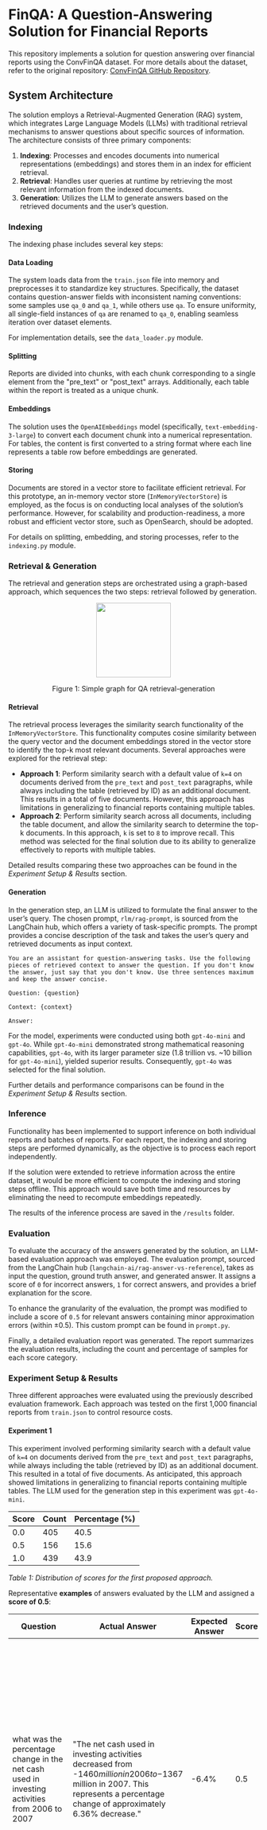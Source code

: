 # FinQA: A Question-Answering Solution for Financial Reports

This repository implements a solution for question answering over financial reports using the ConvFinQA dataset. For more details about the dataset, refer to the original repository: [ConvFinQA GitHub Repository](https://github.com/czyssrs/ConvFinQA/).

## System Architecture

The solution employs a Retrieval-Augmented Generation (RAG) system, which integrates Large Language Models (LLMs) with traditional retrieval mechanisms to answer questions about specific sources of information. The architecture consists of three primary components:

1. **Indexing**: Processes and encodes documents into numerical representations (embeddings) and stores them in an index for efficient retrieval.
2. **Retrieval**: Handles user queries at runtime by retrieving the most relevant information from the indexed documents.
3. **Generation**: Utilizes the LLM to generate answers based on the retrieved documents and the user’s question.

### Indexing

The indexing phase includes several key steps:

#### Data Loading

The system loads data from the `train.json` file into memory and preprocesses it to standardize key structures. Specifically, the dataset contains question-answer fields with inconsistent naming conventions: some samples use `qa_0` and `qa_1`, while others use `qa`. To ensure uniformity, all single-field instances of `qa` are renamed to `qa_0`, enabling seamless iteration over dataset elements.

For implementation details, see the `data_loader.py` module.

#### Splitting

Reports are divided into chunks, with each chunk corresponding to a single element from the "pre_text" or "post_text" arrays. Additionally, each table within the report is treated as a unique chunk.

#### Embeddings

The solution uses the `OpenAIEmbeddings` model (specifically, `text-embedding-3-large`) to convert each document chunk into a numerical representation. For tables, the content is first converted to a string format where each line represents a table row before embeddings are generated.

#### Storing

Documents are stored in a vector store to facilitate efficient retrieval. For this prototype, an in-memory vector store (`InMemoryVectorStore`) is employed, as the focus is on conducting local analyses of the solution’s performance. However, for scalability and production-readiness, a more robust and efficient vector store, such as OpenSearch, should be adopted.

For details on splitting, embedding, and storing processes, refer to the `indexing.py` module.

### Retrieval & Generation

The retrieval and generation steps are orchestrated using a graph-based approach, which sequences the two steps: retrieval followed by generation.

<figure>
  <p align="center">
    <img src="images/graph.png" width="150">
  </p>
  <figcaption align="center">Figure 1: Simple graph for QA retrieval-generation</figcaption>
</figure>

#### Retrieval

The retrieval process leverages the similarity search functionality of the `InMemoryVectorStore`. This functionality computes cosine similarity between the query vector and the document embeddings stored in the vector store to identify the top-k most relevant documents. Several approaches were explored for the retrieval step:

- **Approach 1**: Perform similarity search with a default value of `k=4` on documents derived from the `pre_text` and `post_text` paragraphs, while always including the table (retrieved by ID) as an additional document. This results in a total of five documents. However, this approach has limitations in generalizing to financial reports containing multiple tables.
- **Approach 2**: Perform similarity search across all documents, including the table document, and allow the similarity search to determine the top-k documents. In this approach, `k` is set to `8` to improve recall. This method was selected for the final solution due to its ability to generalize effectively to reports with multiple tables.

Detailed results comparing these two approaches can be found in the *Experiment Setup & Results* section.

#### Generation

In the generation step, an LLM is utilized to formulate the final answer to the user’s query. The chosen prompt, `rlm/rag-prompt`, is sourced from the LangChain hub, which offers a variety of task-specific prompts. The prompt provides a concise description of the task and takes the user’s query and retrieved documents as input context.

```
You are an assistant for question-answering tasks. Use the following pieces of retrieved context to answer the question. If you don't know the answer, just say that you don't know. Use three sentences maximum and keep the answer concise.

Question: {question} 

Context: {context} 

Answer:
```

For the model, experiments were conducted using both `gpt-4o-mini` and `gpt-4o`. While `gpt-4o-mini` demonstrated strong mathematical reasoning capabilities, `gpt-4o`, with its larger parameter size (1.8 trillion vs. ~10 billion for `gpt-4o-mini`), yielded superior results. Consequently, `gpt-4o` was selected for the final solution.

Further details and performance comparisons can be found in the *Experiment Setup & Results* section.

### Inference

Functionality has been implemented to support inference on both individual reports and batches of reports. For each report, the indexing and storing steps are performed dynamically, as the objective is to process each report independently. 

If the solution were extended to retrieve information across the entire dataset, it would be more efficient to compute the indexing and storing steps offline. This approach would save both time and resources by eliminating the need to recompute embeddings repeatedly. 

The results of the inference process are saved in the `/results` folder.

### Evaluation

To evaluate the accuracy of the answers generated by the solution, an LLM-based evaluation approach was employed. The evaluation prompt, sourced from the LangChain hub (`langchain-ai/rag-answer-vs-reference`), takes as input the question, ground truth answer, and generated answer. It assigns a score of `0` for incorrect answers, `1` for correct answers, and provides a brief explanation for the score.

To enhance the granularity of the evaluation, the prompt was modified to include a score of `0.5` for relevant answers containing minor approximation errors (within ±0.5). This custom prompt can be found in `prompt.py`.

Finally, a detailed evaluation report was generated. The report summarizes the evaluation results, including the count and percentage of samples for each score category.


### Experiment Setup & Results

Three different approaches were evaluated using the previously described evaluation framework. Each approach was tested on the first 1,000 financial reports from `train.json` to control resource costs.

#### Experiment 1

This experiment involved performing similarity search with a default value of `k=4` on documents derived from the `pre_text` and `post_text` paragraphs, while always including the table (retrieved by ID) as an additional document. This resulted in a total of five documents. As anticipated, this approach showed limitations in generalizing to financial reports containing multiple tables. The LLM used for the generation step in this experiment was `gpt-4o-mini`.

| Score | Count | Percentage (%) |
|-------|-------|----------------|
| 0.0   | 405   | 40.5           |
| 0.5   | 156   | 15.6           |
| 1.0   | 439   | 43.9           |

*Table 1: Distribution of scores for the first proposed approach.*


Representative **examples** of answers evaluated by the LLM and assigned a **score of 0.5**:


| Question | Actual Answer | Expected Answer | Score | Explanation |
|----------|---------------|-----------------|-------|-------------|
| what was the percentage change in the net cash used in investing activities from 2006 to 2007 | "The net cash used in investing activities decreased from -$1460 million in 2006 to -$1367 million in 2007. This represents a percentage change of approximately 6.36% decrease." | -6.4% | 0.5 | "The student's answer of -6.4% is close to the correct percentage change of approximately -6.36%. While it is not exactly accurate, it falls within an acceptable margin of ±0.5%. The student's answer does not contain conflicting statements and is factually aligned with the context of the ground truth answer." |
| what was the percentage change in rent expenses included in selling , general and administrative expense from 2014 to 2015? | "The rent expense included in selling, general, and administrative expense was $59.0 million in 2014 and $83.0 million in 2015. This represents a percentage change of approximately 40.68% from 2014 to 2015." | 41% | 0.5 | "The student's answer of 41% is close to the ground truth answer of approximately 40.68%, falling within the acceptable margin of ±0.5%. However, it lacks the detail provided in the ground truth regarding the specific rent expense amounts for both years. Therefore, while the percentage is accurate within the margin, the answer does not fully meet all criteria due to the omission of key information." |
| as of december 31 , 2017 what was the percent of the system energy credit facility utilization | "As of December 31, 2017, the utilization of the system energy credit facility was approximately 56.8%. This is calculated based on $17.8 million in letters of credit and $50 million in loans outstanding against a total credit facility of $120 million." | 56.7% | 0.5 | "The student's answer of 56.7% is very close to the ground truth answer of 56.8%, falling within the acceptable margin of ±0.5%. However, the student did not provide the full context or calculation related to the total credit facility, letters of credit, and loans outstanding, which would have strengthened their answer. Therefore, while the percentage itself is accurate within the margin, the lack of additional details affects the overall completeness of the response." |

Results from this experiment indicate that **59.6% of the answers were relevant**, with 15.6% affected by minor approximation errors.

#### Experiment 2

In this experiment, similarity search was performed across all documents, including the table document, allowing the similarity search to determine the top-k documents. Here, `k` was set to `8` to enhance recall. Given the concise nature of the documents, this configuration remained computationally reasonable. The LLM used in this experiment was again `gpt-4o-mini`.

| Score | Count | Percentage (%) |
|-------|-------|----------------|
| 0.0   | 414   | 41.4           |
| 0.5   | 148   | 14.8           |
| 1.0   | 438   | 43.8           |

*Table 2: Distribution of scores for the second proposed approach.*

Results from this experiment closely resemble those of the first, with **58.6% of the answers being relevant** and 14.8% exhibiting minor approximation errors. The increased `k` value (8) improved the likelihood of including all relevant information, such as the table, in the context.

#### Experiment 3

The final experiment retained the same retrieval configuration as Experiment 2 but used `gpt-4o` as the LLM for generation. The larger, more capable model was expected to yield more accurate results when provided with sufficient context.

| Score | Count | Percentage (%) |
|-------|-------|----------------|
| 0.0   | 355   | 35.5           |
| 0.5   | 109   | 10.9           |
| 1.0   | 536   | 53.6           |

*Table 3: Distribution of scores for the third proposed approach.*

This configuration delivered the best results, with **64.5% of the answers being relevant** and only 10.9% affected by minor approximation errors. These results demonstrate that the retrieval step is effectively including relevant context in the prompt. Additionally, the improved mathematical and reasoning capabilities of the larger `gpt-4o` model contributed significantly to better performance. This highlights the potential for further advancements by leveraging more powerful models in the generation step.









